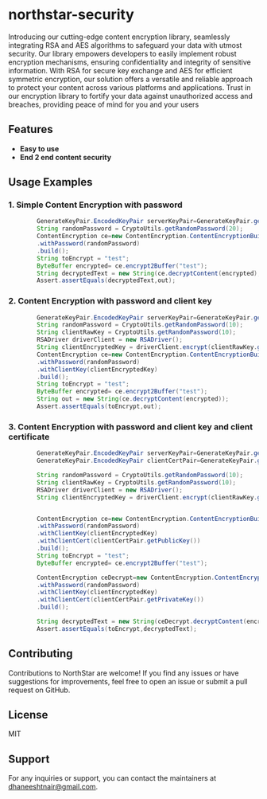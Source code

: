 # northstar-security
Introducing our cutting-edge content encryption library, seamlessly integrating RSA and AES algorithms to safeguard your data with utmost security. Our library empowers developers to easily implement robust encryption mechanisms, ensuring confidentiality and integrity of sensitive information. With RSA for secure key exchange and AES for efficient symmetric encryption, our solution offers a versatile and reliable approach to protect your content across various platforms and applications. Trust in our encryption library to fortify your data against unauthorized access and breaches, providing peace of mind for you and your users
## Features

- **Easy to use**
- **End 2 end content security**


## Usage Examples

### 1. Simple Content Encryption with password
```java
        GenerateKeyPair.EncodedKeyPair serverKeyPair=GenerateKeyPair.generateKeyPair();
        String randomPassword = CryptoUtils.getRandomPassword(20);
        ContentEncryption ce=new ContentEncryption.ContentEncryptionBuilder(serverKeyPair,serverKeyPair.getDecodedPair())
        .withPassword(randomPassword)
        .build();
        String toEncrypt = "test";
        ByteBuffer encrypted= ce.encrypt2Buffer("test");
        String decryptedText = new String(ce.decryptContent(encrypted), StandardCharsets.UTF_8);
        Assert.assertEquals(decryptedText,out);

```

### 2. Content Encryption with password and client key

```java
        GenerateKeyPair.EncodedKeyPair serverKeyPair=GenerateKeyPair.generateKeyPair();
        String randomPassword = CryptoUtils.getRandomPassword(10);
        String clientRawKey = CryptoUtils.getRandomPassword(10);
        RSADriver driverClient = new RSADriver();
        String clientEncryptedKey = driverClient.encrypt(clientRawKey.getBytes(StandardCharsets.UTF_8),serverKeyPair.getDecodedPair().getPublicKey());
        ContentEncryption ce=new ContentEncryption.ContentEncryptionBuilder(serverKeyPair,serverKeyPair.getDecodedPair())
        .withPassword(randomPassword)
        .withClientKey(clientEncryptedKey)
        .build();
        String toEncrypt = "test";
        ByteBuffer encrypted= ce.encrypt2Buffer("test");
        String out = new String(ce.decryptContent(encrypted));
        Assert.assertEquals(toEncrypt,out);
```

### 3. Content Encryption with password and client key and client certificate

```java
        GenerateKeyPair.EncodedKeyPair serverKeyPair=GenerateKeyPair.generateKeyPair();
        GenerateKeyPair.EncodedKeyPair clientCertPair=GenerateKeyPair.generateKeyPair();

        String randomPassword = CryptoUtils.getRandomPassword(10);
        String clientRawKey = CryptoUtils.getRandomPassword(10);
        RSADriver driverClient = new RSADriver();
        String clientEncryptedKey = driverClient.encrypt(clientRawKey.getBytes(StandardCharsets.UTF_8),serverKeyPair.getDecodedPair().getPublicKey());


        ContentEncryption ce=new ContentEncryption.ContentEncryptionBuilder(serverKeyPair,serverKeyPair.getDecodedPair())
        .withPassword(randomPassword)
        .withClientKey(clientEncryptedKey)
        .withClientCert(clientCertPair.getPublicKey())
        .build();
        String toEncrypt = "test";
        ByteBuffer encrypted= ce.encrypt2Buffer("test");

        ContentEncryption ceDecrypt=new ContentEncryption.ContentEncryptionBuilder(serverKeyPair,serverKeyPair.getDecodedPair())
        .withPassword(randomPassword)
        .withClientKey(clientEncryptedKey)
        .withClientCert(clientCertPair.getPrivateKey())
        .build();

        String decryptedText = new String(ceDecrypt.decryptContent(encrypted));
        Assert.assertEquals(toEncrypt,decryptedText);
```

## Contributing
Contributions to NorthStar are welcome! If you find any issues or have suggestions for improvements, feel free to open an issue or submit a pull request on GitHub.


## License
MIT

## Support
For any inquiries or support, you can contact the maintainers at dhaneeshtnair@gmail.com.

